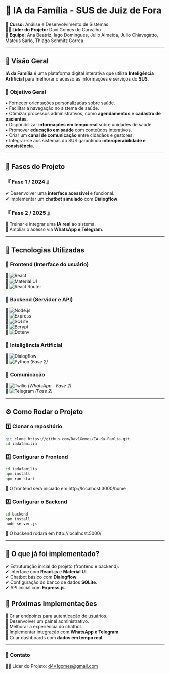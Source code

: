 # 🤖 IA da Família - SUS de Juiz de Fora  
📌 **Curso:** Análise e Desenvolvimento de Sistemas  
👨‍💻 **Líder do Projeto:** Davi Gomes de Carvalho  
👥 **Equipe:** Ana Beatriz, Iago Domingues, Julio Almeida, Julio Chiavegatto, Mateus Sarlo, Thiago Schmitz Correa  

---

## 📌 Visão Geral  
**IA da Família** é uma plataforma digital interativa que utiliza **Inteligência Artificial** para melhorar o acesso às informações e serviços do **SUS**.  

### 🎯 **Objetivo Geral**  
• Fornecer orientações personalizadas sobre saúde.  
• Facilitar a navegação no sistema de saúde.  
• Otimizar processos administrativos, como **agendamentos** e **cadastro de pacientes**.  
• Disponibilizar **informações em tempo real** sobre unidades de saúde.  
• Promover **educação em saúde** com conteúdos interativos.  
• Criar um **canal de comunicação** entre cidadãos e gestores.  
• Integrar-se aos sistemas do SUS garantindo **interoperabilidade e consistência**.  

---

## 📅 **Fases do Projeto**  

### **『 Fase 1 / 2024 』**
✔ Desenvolver uma **interface acessível** e funcional.  
✔ Implementar um **chatbot simulado** com **Dialogflow**.  

### **『 Fase 2 / 2025 』**
🚧 Treinar e integrar uma **IA real** ao sistema.  
🚧 Ampliar o acesso via **WhatsApp e Telegram**.  

---

## 🚀 **Tecnologias Utilizadas**  

### 📌 **Frontend** (Interface do usuário)  
🔹 ![React](https://img.shields.io/badge/React-%2361DAFB.svg?style=for-the-badge&logo=react&logoColor=black)  
🔹 ![Material UI](https://img.shields.io/badge/Material%20UI-%230081CB.svg?style=for-the-badge&logo=mui&logoColor=white)  
🔹 ![React Router](https://img.shields.io/badge/React%20Router-%23CA4245.svg?style=for-the-badge&logo=react-router&logoColor=white)  

### 📌 **Backend** (Servidor e API)  
🔹 ![Node.js](https://img.shields.io/badge/Node.js-%23339933.svg?style=for-the-badge&logo=node.js&logoColor=white)  
🔹 ![Express](https://img.shields.io/badge/Express.js-%23000000.svg?style=for-the-badge&logo=express&logoColor=white)  
🔹 ![SQLite](https://img.shields.io/badge/SQLite-%2307405e.svg?style=for-the-badge&logo=sqlite&logoColor=white)  
🔹 ![Bcrypt](https://img.shields.io/badge/Bcrypt-%2300A5E0.svg?style=for-the-badge)  
🔹 ![Dotenv](https://img.shields.io/badge/Dotenv-%23E34F26.svg?style=for-the-badge)  

### 📌 **Inteligência Artificial**  
🔹 ![Dialogflow](https://img.shields.io/badge/Dialogflow-%23FF9800.svg?style=for-the-badge&logo=dialogflow&logoColor=white)  
🔹 ![Python](https://img.shields.io/badge/Python-%233776AB.svg?style=for-the-badge&logo=python&logoColor=white) *(Fase 2)*  

### 📌 **Comunicação**  
🔹 ![Twilio](https://img.shields.io/badge/Twilio-%23F22F46.svg?style=for-the-badge&logo=twilio&logoColor=white) *(WhatsApp - Fase 2)*  
🔹 ![Telegram](https://img.shields.io/badge/Telegram%20Bot-%2326A5E4.svg?style=for-the-badge&logo=telegram&logoColor=white) *(Fase 2)*  

---

## ⚙️ **Como Rodar o Projeto**  

### **1️⃣ Clonar o repositório**  
```bash
git clone https://github.com/Dav1Gomes/IA-da-Famlia.git
cd iadafamilia
```

### **2️⃣ Configurar o Frontend**  
```bash
cd iadafamilia
npm install
npm run start
``` 
📌 O frontend será iniciado em http://localhost:3000/home

### **3️⃣ Configurar o Backend**
``` bash
cd backend
npm install
node server.js
```
📌 O backend rodará em http://localhost:5000/

---

## 🔨 **O que já foi implementado?**  

✔ Estruturação inicial do projeto (frontend e backend).  
✔ Interface com **React.js** e **Material UI**.  
✔ Chatbot básico com **Dialogflow**.  
✔ Configuração do banco de dados **SQLite**.  
✔ API inicial com **Express.js**.  



## 🚧 **Próximas Implementações**  

🔧 Criar endpoints para autenticação de usuários.  
🔧 Desenvolver um painel administrativo.  
🔧 Melhorar a experiência do chatbot.  
🔧 Implementar integração com **WhatsApp e Telegram**.  
🔧 Criar dashboards com **dados em tempo real**.  

---

### **📩 Contato**
👨‍💻 Líder do Projeto: d4v1gomes@gmail.com



